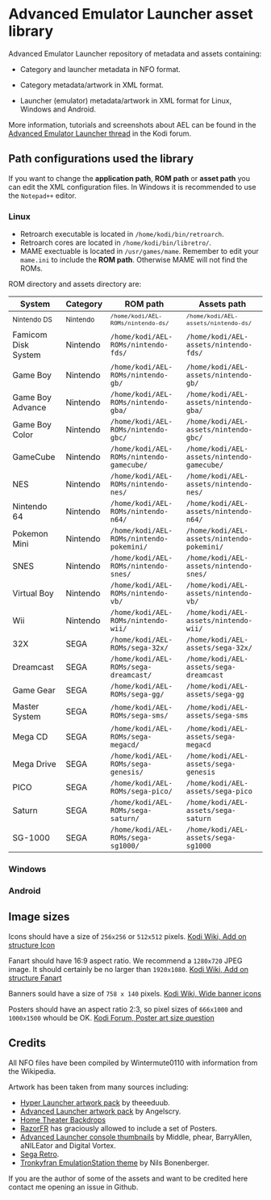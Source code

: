# Advanced Emulator Launcher asset library #

Advanced Emulator Launcher repository of metadata and assets containing:

 * Category and launcher metadata in NFO format.
 
 * Category metadata/artwork in XML format.
 
 * Launcher (emulator) metadata/artwork in XML format for Linux, Windows and Android.

More information, tutorials and screenshots about AEL can be found in 
the [Advanced Emulator Launcher thread] in the Kodi forum.

[Advanced Emulator Launcher thread]: https://forum.kodi.tv/showthread.php?tid=287826

## Path configurations used the library ##

If you want to change the **application path**, **ROM path** or **asset path** you can edit
the XML configuration files. In Windows it is recommended to use the `Notepad++` editor.

### Linux ###

 * Retroarch executable is located in `/home/kodi/bin/retroarch`.
 * Retroarch cores are located in `/home/kodi/bin/libretro/`.
 * MAME exectuable is located in `/usr/games/mame`. Remember to edit your `mame.ini` to include
   the **ROM path**. Otherwise MAME will not find the ROMs.

ROM directory and assets directory are:

| System              | Category | ROM path                                 | Assets path                                |
|---------------------|----------|------------------------------------------|--------------------------------------------|
| <sub>Nintendo DS</sub> | <sub>Nintendo</sub> | <sub>`/home/kodi/AEL-ROMs/nintendo-ds/`</sub> | <sub>`/home/kodi/AEL-assets/nintendo-ds/` </sub>      |
| Famicom Disk System | Nintendo | `/home/kodi/AEL-ROMs/nintendo-fds/`      | `/home/kodi/AEL-assets/nintendo-fds/`      |
| Game Boy            | Nintendo | `/home/kodi/AEL-ROMs/nintendo-gb/`       | `/home/kodi/AEL-assets/nintendo-gb/`       |
| Game Boy Advance    | Nintendo | `/home/kodi/AEL-ROMs/nintendo-gba/`      | `/home/kodi/AEL-assets/nintendo-gba/`      |
| Game Boy Color      | Nintendo | `/home/kodi/AEL-ROMs/nintendo-gbc/`      | `/home/kodi/AEL-assets/nintendo-gbc/`      |
| GameCube            | Nintendo | `/home/kodi/AEL-ROMs/nintendo-gamecube/` | `/home/kodi/AEL-assets/nintendo-gamecube/` |
| NES                 | Nintendo | `/home/kodi/AEL-ROMs/nintendo-nes/`      | `/home/kodi/AEL-assets/nintendo-nes/`      |
| Nintendo 64         | Nintendo | `/home/kodi/AEL-ROMs/nintendo-n64/`      | `/home/kodi/AEL-assets/nintendo-n64/`      |
| Pokemon Mini        | Nintendo | `/home/kodi/AEL-ROMs/nintendo-pokemini/` | `/home/kodi/AEL-assets/nintendo-pokemini/` |
| SNES                | Nintendo | `/home/kodi/AEL-ROMs/nintendo-snes/`     | `/home/kodi/AEL-assets/nintendo-snes/`     |
| Virtual Boy         | Nintendo | `/home/kodi/AEL-ROMs/nintendo-vb/`       | `/home/kodi/AEL-assets/nintendo-vb/`       |
| Wii                 | Nintendo | `/home/kodi/AEL-ROMs/nintendo-wii/`      | `/home/kodi/AEL-assets/nintendo-wii/`      |
| 32X                 | SEGA     | `/home/kodi/AEL-ROMs/sega-32x/`          | `/home/kodi/AEL-assets/sega-32x/`          |
| Dreamcast           | SEGA     | `/home/kodi/AEL-ROMs/sega-dreamcast/`    | `/home/kodi/AEL-assets/sega-dreamcast`     |
| Game Gear           | SEGA     | `/home/kodi/AEL-ROMs/sega-gg/`           | `/home/kodi/AEL-assets/sega-gg`            |
| Master System       | SEGA     | `/home/kodi/AEL-ROMs/sega-sms/`          | `/home/kodi/AEL-assets/sega-sms`           |
| Mega CD             | SEGA     | `/home/kodi/AEL-ROMs/sega-megacd/`       | `/home/kodi/AEL-assets/sega-megacd`        |
| Mega Drive          | SEGA     | `/home/kodi/AEL-ROMs/sega-genesis/`      | `/home/kodi/AEL-assets/sega-genesis`       |
| PICO                | SEGA     | `/home/kodi/AEL-ROMs/sega-pico/`         | `/home/kodi/AEL-assets/sega-pico`          |
| Saturn              | SEGA     | `/home/kodi/AEL-ROMs/sega-saturn/`       | `/home/kodi/AEL-assets/sega-saturn`        |
| SG-1000             | SEGA     | `/home/kodi/AEL-ROMs/sega-sg1000/`       | `/home/kodi/AEL-assets/sega-sg1000`        |

### Windows ###

### Android ###

## Image sizes ##

Icons should have a size of `256x256` or `512x512` pixels. [Kodi Wiki, Add on structure Icon]

Fanart should have 16:9 aspect ratio. We recommend a `1280x720` JPEG image. It should certainly 
be no larger than `1920x1080`. [Kodi Wiki, Add on structure Fanart]

Banners sould have a size of `758 x 140` pixels. [Kodi Wiki, Wide banner icons]

Posters should have an aspect ratio 2:3, so pixel sizes of `666x1000` and `1000x1500` whould be
OK. [Kodi Forum, Poster art size question]

[Kodi Wiki, Add on structure Icon]: http://kodi.wiki/view/Add-on_structure#icon.png
[Kodi Wiki, Add on structure Fanart]: http://kodi.wiki/view/Add-on_structure#fanart.jpg
[Kodi Wiki, Wide banner icons]: http://kodi.wiki/view/Wide_banner_icons
[Kodi Forum, Poster art size question]: http://forum.kodi.tv/showthread.php?tid=155258

## Credits ##

All NFO files have been compiled by Wintermute0110 with information from the Wikipedia.

Artwork has been taken from many sources including:

  * [Hyper Launcher artwork pack] by theeeduub.
  * [Advanced Launcher artwork pack] by Angelscry.
  * [Home Theater Backdrops]
  * [RazorFR] has graciously allowed to include a set of Posters.
  * [Advanced Launcher console thumbnails] by Middle, phear, BarryAllen, aNILEator and Digital Vortex.
  * [Sega Retro].
  * [Tronkyfran EmulationStation theme] by Nils Bonenberger.

If you are the author of some of the assets and want to be credited here contact me opening 
an issue in Github.

[Hyper Launcher artwork pack]: http://forum.kodi.tv/showthread.php?tid=258159
[Advanced Launcher artwork pack]: http://forum.kodi.tv/showthread.php?tid=85724
[Home Theater Backdrops]: http://www.htbackdrops.org
[RazorFR]: http://forum.kodi.tv/showthread.php?tid=273663
[Advanced Launcher console thumbnails]: http://forum.kodi.tv/showthread.php?tid=106921
[Sega Retro]: https://segaretro.org/
[Tronkyfran EmulationStation theme]: https://github.com/HerbFargus/es-theme-tronkyfran
